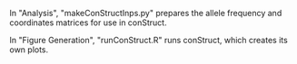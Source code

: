 In "Analysis", "makeConStructInps.py" prepares the allele frequency and coordinates matrices for use in conStruct.


In "Figure Generation", "runConStruct.R" runs conStruct, which creates its own plots.
